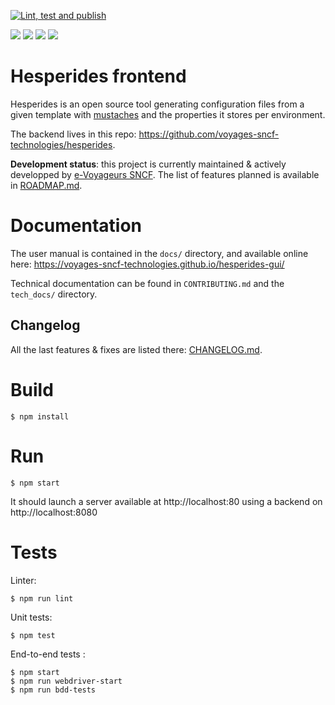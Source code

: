 [![Lint, test and publish](https://github.com/voyages-sncf-technologies/hesperides-gui/workflows/Lint,%20test%20and%20publish/badge.svg)](https://github.com/voyages-sncf-technologies/hesperides-gui/actions?query=branch%3Amaster)

[![](https://img.shields.io/badge/PRs-welcome-brightgreen.svg?style=flat)](http://makeapullrequest.com)
[![](https://img.shields.io/github/issues/voyages-sncf-technologies/hesperides-gui.svg)](https://github.com/voyages-sncf-technologies/hesperides-gui/issues)
[![](https://img.shields.io/github/contributors/voyages-sncf-technologies/hesperides-gui.svg)](https://img.shields.io/github/contributors/voyages-sncf-technologies/hesperides-gui.svg)
[![](https://img.shields.io/badge/License-GPL%20v3-blue.svg)](https://www.gnu.org/licenses/gpl-3.0)

Hesperides frontend
===================

Hesperides is an open source tool generating configuration files from a given template with [mustaches](https://mustache.github.io)
and the properties it stores per environment.

The backend lives in this repo: <https://github.com/voyages-sncf-technologies/hesperides>.

**Development status**: this project is currently maintained & actively developped by [e-Voyageurs SNCF](https://www.sncf.com/fr/groupe/newsroom/e-voyageurs-sncf).
The list of features planned is available in [ROADMAP.md](https://github.com/voyages-sncf-technologies/hesperides/blob/master/ROADMAP.md).


Documentation
=============

The user manual is contained in the `docs/` directory,
and available online here: <https://voyages-sncf-technologies.github.io/hesperides-gui/>

Technical documentation can be found in `CONTRIBUTING.md` and the `tech_docs/` directory.

Changelog
---------
All the last features & fixes are listed there: [CHANGELOG.md](https://github.com/voyages-sncf-technologies/hesperides-gui/blob/master/CHANGELOG.md).

Build
=====

```shell
$ npm install
```

Run
===

```shell
$ npm start
```

It should launch a server available at http://localhost:80 using a backend on http://localhost:8080

Tests
=====

Linter:
```shell
$ npm run lint
```

Unit tests:
```shell
$ npm test
```

End-to-end tests :
```shell
$ npm start
$ npm run webdriver-start
$ npm run bdd-tests
```
